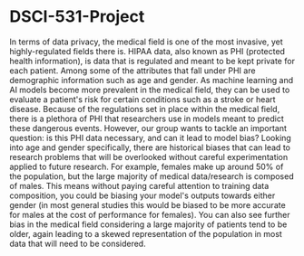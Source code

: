 # DSCI-531-Project

In terms of data privacy, the medical field is one of the most invasive, yet highly-regulated fields there is. HIPAA data, also known as PHI (protected health information), is data that is regulated and meant to be kept private for each patient. Among some of the attributes that fall under PHI are demographic information such as age and gender. As machine learning and AI models become more prevalent in the medical field, they can be used to evaluate a patient's risk for certain conditions such as a stroke or heart disease. Because of the regulations set in place within the medical field, there is a plethora of PHI that researchers use in models meant to predict these dangerous events. However, our group wants to tackle an important question: is this PHI data necessary, and can it lead to model bias? Looking into age and gender specifically, there are historical biases that can lead to research problems that will be overlooked without careful experimentation applied to future research. For example, females make up around 50% of the population, but the large majority of medical data/research is composed of males. This means without paying careful attention to training data composition, you could be biasing your model's outputs towards either gender (in most general studies this would be biased to be more accurate for males at the cost of performance for females). You can also see further bias in the medical field considering a large majority of patients tend to be older, again leading to a skewed representation of the population in most data that will need to be considered.